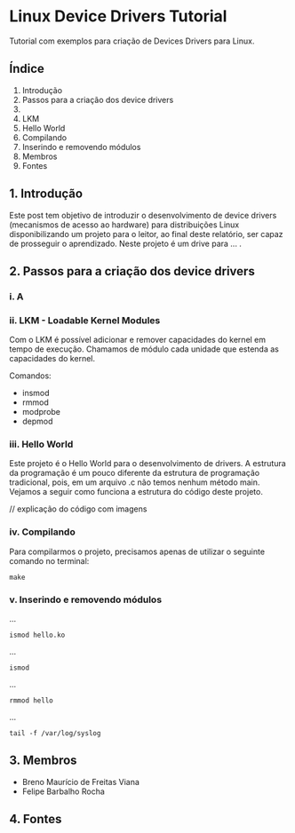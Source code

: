 # Linux Device Drivers Tutorial #

Tutorial com exemplos para criação de Devices Drivers para Linux.

## Índice ##

1. Introdução
2. Passos para a criação dos device drivers
  2. 
  2. LKM
  2. Hello World
  2. Compilando
  2. Inserindo e removendo módulos
3. Membros
4. Fontes

## 1. Introdução ##

Este post tem objetivo de introduzir o desenvolvimento de device drivers (mecanismos de acesso ao hardware) para distribuições Linux disponibilizando um projeto para o leitor, ao final deste relatório, ser capaz de prosseguir o aprendizado. Neste projeto é um drive para ... .

## 2. Passos para a criação dos device drivers ##

### i. A ###

### ii. LKM - Loadable Kernel Modules ###

Com o LKM é possível adicionar e remover capacidades do kernel em tempo de execução. Chamamos de módulo cada unidade que estenda as capacidades do kernel.

Comandos:
 * insmod
 * rmmod
 * modprobe
 * depmod

### iii. Hello World ###

Este projeto é o Hello World para o desenvolvimento de drivers. A estrutura da programação é um pouco diferente da estrutura de programação tradicional, pois, em um arquivo .c não temos nenhum método main. Vejamos a seguir como funciona a estrutura do código deste projeto.

// explicação do código com imagens

### iv. Compilando ###

Para compilarmos o projeto, precisamos apenas de utilizar o seguinte comando no terminal:

    make

### v. Inserindo e removendo módulos ###

...

    ismod hello.ko

...

    ismod

...

    rmmod hello

...

    tail -f /var/log/syslog

## 3. Membros ##

* Breno Maurício de Freitas Viana
* Felipe Barbalho Rocha

## 4. Fontes ##
